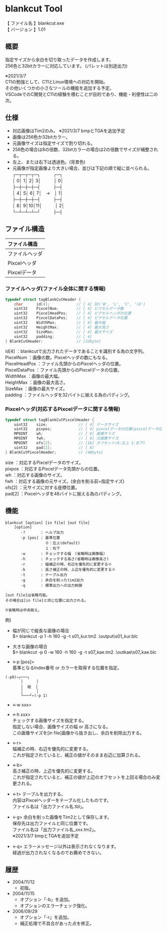 # blankcut Tool

【 ファイル名 】blankcut.exe  
【 バージョン 】1.01  

## 概要
指定サイズから余白を切り取ったデータを作成します。  
256色と32bitカラーに対応しています。
(パレットは別途出力)  

※2021/3/7  
C11の勉強として、C11とLinux環境への対応を開始。  
その他いくつかの小さなツールの機能を追加する予定。  
VSCodeでのC開発とC11の経験を積むことが目的であり、機能・利便性は二の次。

## 仕様
- 対応画像はTim2のみ。 ※2021/3/7 bmpとTGAを追加予定
- 画像は256色か32bitカラー。
- 元画像サイズは指定サイズで割り切れる。
- 256色の場合は8の倍数、32bitカラーの場合は2の倍数でサイズが補整される。
- 左上、または右下は透過色。(背景色)
- 元画像が指定画像より大きい場合、並びは下記の順で縦に並べられる。  
 ┌─┬─┬─┬─┐　　　┌─┐  
 │ 0│ 1│ 2│ 3│　　　│ 0│  
 ├─┼─┼─┼─┤　　　├─┤  
 │ 4│ 5│ 6│ 7│　→　│ 1│  
 ├─┼─┼─┼─┤　　　├─┤  
 │ 8│ 9│10│11│　　　│ 2│  
 └─┴─┴─┴─┘　　　├─┤  

## ファイル構造
|ファイル構造|
|:--|
|ファイルヘッダ|
|Pixcelヘッダ|
|Pixcelデータ|


### ファイルヘッダ(ファイル全体に関する情報)
~~~C
typedef struct tagBlankCutHeader {  
    char      id[4];            // [ 4] ID('B', 'L', 'C', '\0')  
    uint32    PixcelNum;        // [ 4] ピクセルデータ数  
    uint32    PixcelHeadPos;    // [ 4] ピクセルヘッダの位置  
    uint32    PixcelDataPos;    // [ 4] ピクセルデータ位置  
    uint32    WidthMax;         // [ 4] 最大幅  
    uint32    HeightMax;        // [ 4] 最大高さ  
    uint32    SizeMax;          // [ 4] 最大サイズ  
    uint32    padding;          // [ 4]  
} BlankCutHeader;               // [32byte]  
~~~

id[4]           ：blankcutで出力されたデータであることを識別する為の文字列。  
PixcelNum       ：画像の数。Pixcelヘッダの数にもなる。  
PixcelHeadPos   ：ファイル先頭からのPixcelヘッダの位置。  
PixcelDataPos   ：ファイル先頭からのPixcelデータの位置。  
WidthMax        ：画像の最大幅。  
HeightMax       ：画像の最大高さ。  
SizeMax         ：画像の最大サイズ。  
padding         ：ファイルヘッダを32バイトに揃える為のパディング。  

### Pixcelヘッダ(対応するPixcelデータに関する情報)
~~~C
typedef struct tagBlankCutPixcelHeader {
    uint32    size;              // [ 4] データサイズ
    uint32    pixpos;            // [ 4] pixcelデータの位置(pixcelデータ位置から)
    MPOINT    wh;                // [ 8] 画像サイズ
    MPOINT    fwh;               // [ 8] 元画像サイズ
    MPOINT    ofs[2];            // [16] オフセット(0:左上 1:右下)
    uint32    pad[2];            // [ 8]
} BlankCutPixcelHeader;          // [48byte]
~~~

size            ：対応するPixcelデータのサイズ。  
pixpos          ：対応するPixcelデータ先頭からの位置。  
wh              ：対応する画像のサイズ。  
fwh             ：対応する画像の元サイズ。(余白を削る前=指定サイズ)  
ofs[2]          ：元サイズに対する座標位置。  
pad[2]          ：Pixcelヘッダを48バイトに揃える為のパディング。  

## 機能
```
blankcut [option] [in file] [out file]
    [option]
       -?       : ヘルプ出力
       -p [pos] : 基準位置
                  ０：左上(default)
                  １：右下
       -w       : チェックする幅　(省略時は画像幅)
       -h       : チェックする高さ(省略時は画像高さ)
       -r       : 幅補正の時、右辺を優先的に変更する※
       -b       : 高さ補正の時、上辺を優先的に変更する※
       -t       : テーブル出力
       -g       : 余白を削ったtim2出力
       -q       : 標準出力への出力制御

[out file]は省略可能。
その場合は[in file]と同じ位置に出力される。

※省略時は中央揃え。
```

例)
- 幅が同じで縦長な画像の場合  
$> blankcut -p 1 -h 160 -g -t s01_kur.tm2 .\output\s01_kur.blc

- 大きな画像の場合  
$> blankcut -p 0 -w 160 -h 160 -g -t s07_kae.tm2 .\outkae\s07_kae.blc

- <-p [pos]>  
基準となるIndex番号 or カラーを取得する位置を指定。

```
(-p0)→┌───┐
       │      │
       │  絵  │
       │      │
       └───┘←(-p 1)
```

- <-w xxx>
- <-h xxx>  
チェックする画像サイズを指定する。  
指定しない場合、画像サイズの幅 or 高さになる。  
この画像サイズを[in file]画像から抜き出し、余白を削除出力する。  

- <-r>  
幅補正の時、右辺を優先的に変更する。  
これが指定されていると、補正の値がそのまま右辺に加算される。  

- <-b>  
高さ補正の時、上辺を優先的に変更する。  
これが指定されていると、補正の値が上辺のオフセットを上回る場合のみ変更される。  

- <-t>
テーブルを出力する。  
内容はPixcelヘッダーをテーブル化したものです。  
ファイル名は「出力ファイル名.tbl」。  

- <-g>
余白を削った画像をTim2として保存します。  
保存先は出力ファイルと同じ位置です。  
ファイル名は「出力ファイル名_xxx.tm2」。  
※2021/3/7 bmpとTGAを追加予定

- <-q>
エラーメッセージ以外は表示されなくなります。  
経過が出力されなくなるのでお薦めできない。  

## 履歴
- 2004/11/12
  - 初版。  
- 2004/11/15
  - オプション「-b」を追加。  
  - オプションのエラーチェック強化。  
- 2006/09/29
  - オプション「-r」を追加。  
  - 補正処理で不具合があった点を修正。  
